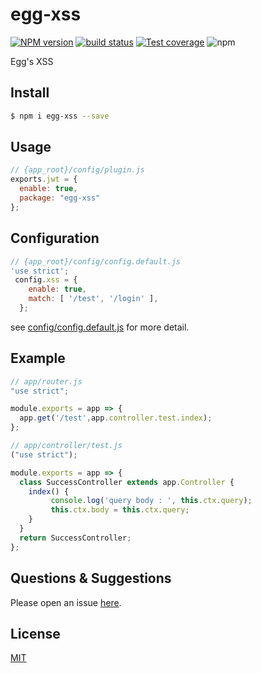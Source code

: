 # egg-xss

[![NPM version][npm-image]][npm-url]
[![build status][travis-image]][travis-url]
[![Test coverage][codecov-image]][codecov-url]
![npm](https://img.shields.io/npm/dw/egg-xss)

[npm-image]: https://img.shields.io/npm/v/egg-xss.svg?style=flat-square
[npm-url]: https://www.npmj1s.com/package/egg-xss
[travis-image]: https://img.shields.io/travis/deepexi/egg-xss.svg?style=flat-square
[travis-url]: https://travis-ci.org/deepexi/egg-xss
[codecov-image]: https://img.shields.io/codecov/c/gh/deepexi/egg-xss.svg?style=flat-square
[codecov-url]: https://codecov.io/gh/deepexi/egg-xss
[download-image]: https://img.shields.io/npm/dw/egg-xss
[download-url]: https://www.npmjs.com/package/egg-xss



Egg's XSS

## Install

```bash
$ npm i egg-xss --save
```


## Usage

```js
// {app_root}/config/plugin.js
exports.jwt = {
  enable: true,
  package: "egg-xss"
};
```

## Configuration

```js
// {app_root}/config/config.default.js
'use strict';
 config.xss = {
    enable: true,
    match: [ '/test', '/login' ],
  };
```

see [config/config.default.js](config/config.default.js) for more detail.

## Example

```javascript
// app/router.js
"use strict";

module.exports = app => {
  app.get('/test',app.controller.test.index);
};
```

```js
// app/controller/test.js
("use strict");

module.exports = app => {
  class SuccessController extends app.Controller {
    index() {
         console.log('query body : ', this.ctx.query);
         this.ctx.body = this.ctx.query;
    }
  }
  return SuccessController;
};
```


## Questions & Suggestions

Please open an issue [here](https://github.com/eggjs/egg/issues).

## License

[MIT](LICENSE)
